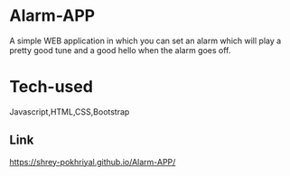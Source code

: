 # Alarm-APP
A simple WEB application in which you can set an alarm which will play a pretty good tune and a good hello when the alarm goes off.
# Tech-used
Javascript,HTML,CSS,Bootstrap
## Link
https://shrey-pokhriyal.github.io/Alarm-APP/
